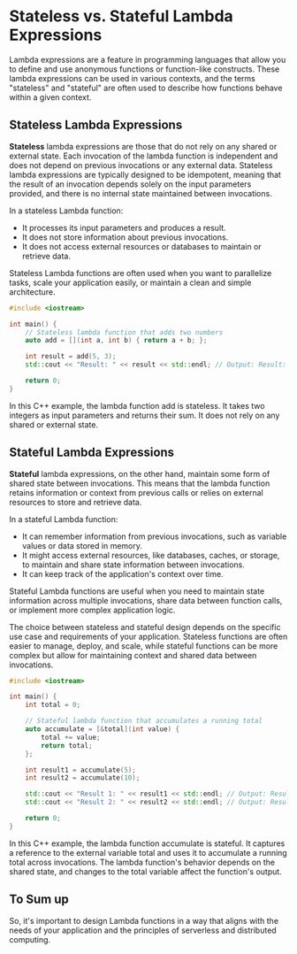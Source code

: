 # Stateless vs. Stateful Lambda Expressions

Lambda expressions are a feature in programming languages that allow you to define and use anonymous functions or function-like constructs. These lambda expressions can be used in various contexts, and the terms "stateless" and "stateful" are often used to describe how functions behave within a given context.

## Stateless Lambda Expressions

**Stateless** lambda expressions are those that do not rely on any shared or external state. Each invocation of the lambda function is independent and does not depend on previous invocations or any external data. Stateless lambda expressions are typically designed to be idempotent, meaning that the result of an invocation depends solely on the input parameters provided, and there is no internal state maintained between invocations.

In a stateless Lambda function:

- It processes its input parameters and produces a result.
- It does not store information about previous invocations.
- It does not access external resources or databases to maintain or retrieve data.

Stateless Lambda functions are often used when you want to parallelize tasks, scale your application easily, or maintain a clean and simple architecture.



```cpp
#include <iostream>

int main() {
    // Stateless lambda function that adds two numbers
    auto add = [](int a, int b) { return a + b; };

    int result = add(5, 3);
    std::cout << "Result: " << result << std::endl; // Output: Result: 8

    return 0;
}
```
In this C++ example, the lambda function add is stateless. It takes two integers as input parameters and returns their sum. It does not rely on any shared or external state.



## Stateful Lambda Expressions

**Stateful** lambda expressions, on the other hand, maintain some form of shared state between invocations. This means that the lambda function retains information or context from previous calls or relies on external resources to store and retrieve data.

In a stateful Lambda function:

- It can remember information from previous invocations, such as variable values or data stored in memory.
- It might access external resources, like databases, caches, or storage, to maintain and share state information between invocations.
- It can keep track of the application's context over time.

Stateful Lambda functions are useful when you need to maintain state information across multiple invocations, share data between function calls, or implement more complex application logic.

The choice between stateless and stateful design depends on the specific use case and requirements of your application. Stateless functions are often easier to manage, deploy, and scale, while stateful functions can be more complex but allow for maintaining context and shared data between invocations.



```cpp
#include <iostream>

int main() {
    int total = 0;

    // Stateful lambda function that accumulates a running total
    auto accumulate = [&total](int value) {
        total += value;
        return total;
    };

    int result1 = accumulate(5);
    int result2 = accumulate(10);

    std::cout << "Result 1: " << result1 << std::endl; // Output: Result 1: 5
    std::cout << "Result 2: " << result2 << std::endl; // Output: Result 2: 15

    return 0;
}
```

In this C++ example, the lambda function accumulate is stateful. It captures a reference to the external variable total and uses it to accumulate a running total across invocations. The lambda function's behavior depends on the shared state, and changes to the total variable affect the function's output.

## To Sum up
So, it's important to design Lambda functions in a way that aligns with the needs of your application and the principles of serverless and distributed computing.
